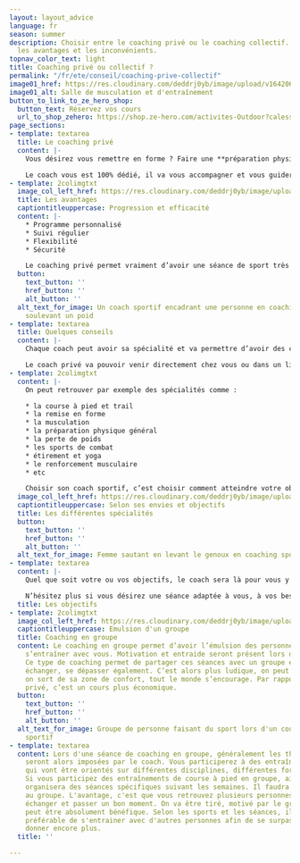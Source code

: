 ```yaml
---
layout: layout_advice
language: fr
season: summer
description: Choisir entre le coaching privé ou le coaching collectif. Quelles sont
  les avantages et les inconvénients.
topnav_color_text: light
title: Coaching privé ou collectif ?
permalink: "/fr/ete/conseil/coaching-prive-collectif"
image01_href: https://res.cloudinary.com/deddrj0yb/image/upload/v1642062762/website/Coaching/Salle_de_sport-28_yjkjev.jpg
image01_alt: Salle de musculation et d'entraînement
button_to_link_to_ze_hero_shop:
  button_text: Réservez vos cours
  url_to_shop_zehero: https://shop.ze-hero.com/activites-Outdoor?calessonstype=all&catypegenderlistsummer=all&calessonsactivitytype=Coaching&start-date=
page_sections:
- template: textarea
  title: Le coaching privé
  content: |-
    Vous désirez vous remettre en forme ? Faire une **préparation physique** pour un objectif ou un défi ? Vous avez du mal à vous motiver seul(e) ? Le **coaching privé** est la meilleure solution.

    Le coach vous est 100% dédié, il va vous accompagner et vous guider pendant chaque séance. Il permettra d’avoir un regard précis sur toutes vos postures, de vous **accompagner** dans chaque exercice et de vous suivre. Il permettra de vous faire **progresser** et de vous corriger.
- template: 2colimgtxt
  image_col_left_href: https://res.cloudinary.com/deddrj0yb/image/upload/v1642062755/website/Coaching/SALLE_oxqywo.jpg
  title: Les avantages
  captiontitleuppercase: Progression et efficacité
  content: |-
    * Programme personnalisé
    * Suivi régulier
    * Flexibilité
    * Sécurité

    Le coaching privé permet vraiment d’avoir une séance de sport très efficace pour progresser. Cela permet de faire ce qui est important pour vous, ce que vous désirez, vos objectifs, vos défis. Vous allez travailler avec le coach en profondeur, il sera investi auprès de vous afin que vous vous dépassiez. Il permet également d’être flexible sur les horaires, à l’inverse d’un cours collectif ou de faire une activité dans une association.
  button:
    text_button: ''
    href_button: ''
    alt_button: ''
  alt_text_for_image: Un coach sportif encadrant une personne en coaching sportif
    soulevant un poid
- template: textarea
  title: Quelques conseils
  content: |-
    Chaque coach peut avoir sa spécialité et va permettre d’avoir des connaissances plus importantes dans un ou plusieurs domaines. Il est important alors de signaler auprès du coach vos attentes. Renseignez, vous aussi, directement sur la présentation d’un coach pour savoir ses spécialités.

    Le coach privé va pouvoir venir directement chez vous ou dans un lieu qui vous convient. Le lieu s’adapte aussi en fonction des exercices à faire en extérieur.
- template: 2colimgtxt
  content: |-
    On peut retrouver par exemple des spécialités comme :

    * la course à pied et trail
    * la remise en forme
    * la musculation
    * la préparation physique général
    * la perte de poids
    * les sports de combat
    * étirement et yoga
    * le renforcement musculaire
    * etc

    Choisir son coach sportif, c’est choisir comment atteindre votre objectif.
  image_col_left_href: https://res.cloudinary.com/deddrj0yb/image/upload/v1641820123/website/summer/clem-onojeghuo-n6gnCa77Urc-unsplash_kjjv0z.jpg
  captiontitleuppercase: Selon ses envies et objectifs
  title: Les différentes spécialités
  button:
    text_button: ''
    href_button: ''
    alt_button: ''
  alt_text_for_image: Femme sautant en levant le genoux en coaching sportif
- template: textarea
  content: |-
    Quel que soit votre ou vos objectifs, le coach sera là pour vous y emmener, vous accompagner. De plus, il amène le matériel adéquat pour chaque séance. En plus de son expertise professionnelle, il sera motivant pour vos séances. Il apportera également ses connaissances complémentaires sur la nutrition, la récupération…

    N’hésitez plus si vous désirez une séance adaptée à vous, à vos besoins pour progresser.
  title: Les objectifs
- template: 2colimgtxt
  image_col_left_href: https://res.cloudinary.com/deddrj0yb/image/upload/v1638883624/website/summer/coaching-groupe-sport_c4axh7.jpg
  captiontitleuppercase: Emulsion d'un groupe
  title: Coaching en groupe
  content: Le coaching en groupe permet d’avoir l’émulsion des personnes qui vont
    s’entraîner avec vous. Motivation et entraide seront présent lors de chaque séance.
    Ce type de coaching permet de partager ces séances avec un groupe et de pouvoir
    échanger, se dépasser également. C’est alors plus ludique, on peut créer des duels,
    on sort de sa zone de confort, tout le monde s’encourage. Par rapport au coaching
    privé, c’est un cours plus économique.
  button:
    text_button: ''
    href_button: ''
    alt_button: ''
  alt_text_for_image: Groupe de personne faisant du sport lors d'un cours de coaching
    sportif
- template: textarea
  content: Lors d'une séance de coaching en groupe, généralement les thèmes de séances
    seront alors imposées par le coach. Vous participerez à des entraînements de groupe
    qui vont être orientés sur différentes disciplines, différentes formes d'entrainements.
    Si vous participez des entraînements de course à pied en groupe, ainsi le coach
    organisera des séances spécifiques suivant les semaines. Il faudra donc s'adapter
    au groupe. L'avantage, c'est que vous retrouvez plusieurs personnes, on peut alors
    échanger et passer un bon moment. On va être tiré, motivé par le groupe et cela
    peut être absolument bénéfique. Selon les sports et les séances, il est parfois
    préférable de s'entrainer avec d'autres personnes afin de se surpasser et de se
    donner encore plus.
  title: ''

---
```

